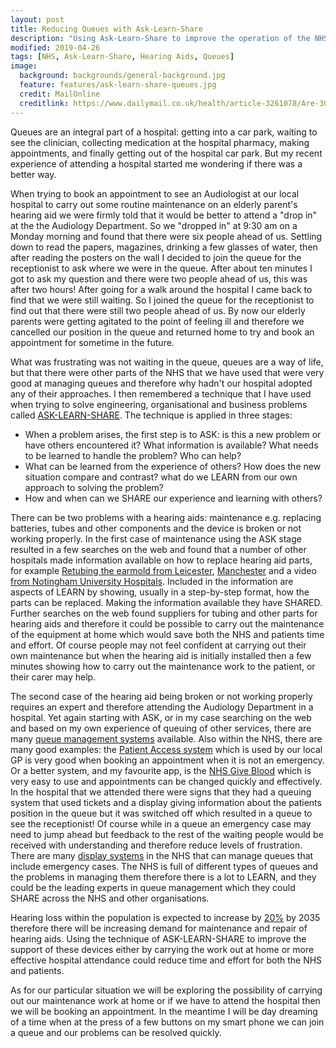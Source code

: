 ```yaml
---
layout: post
title: Reducing Queues with Ask-Learn-Share
description: "Using Ask-Learn-Share to improve the operation of the NHS"
modified: 2019-04-26
tags: [NHS, Ask-Learn-Share, Hearing Aids, Queues]
image:
  background: backgrounds/general-background.jpg
  feature: features/ask-learn-share-queues.jpg
  credit: MailOnline
  creditlink: https://www.dailymail.co.uk/health/article-3261078/Are-30-fees-GP-way-cut-queues-couldn-t-controversial-patients-forced-beg-appointments-time-think-unthinkable.html
---
```

Queues are an integral part of a hospital: getting into a car park, waiting to see the clinician, collecting medication at the hospital pharmacy, making appointments, and finally getting out of the hospital car park. But my recent experience of attending a hospital started me wondering if there was a better way.

When trying to book an appointment to see an Audiologist at our local hospital to carry out some routine maintenance on an elderly parent's hearing aid we were firmly told that it would be better to attend a "drop in" at the the Audiology Department. So we "dropped in" at 9:30 am on a Monday morning and found that there were six people ahead of us. Settling down to read the papers, magazines, drinking a few glasses of water, then after reading the posters on the wall I decided to join the queue for the receptionist to ask where we were in the queue. After about ten minutes I got to ask my question and there were two people ahead of us, this was after two hours! After going for a walk around the hospital I came back to find that we were  still waiting. So I joined the queue for the receptionist to find out that there were still two people ahead of us. By now our elderly parents were getting agitated to the point of feeling ill and therefore we cancelled our position in the queue and returned home to try and book an appointment for sometime in the future.

What was frustrating was not waiting in the queue, queues are a way of life, but that there were other parts of the NHS that we have used that were very good at managing queues and therefore why hadn't our hospital adopted any of their approaches. I then remembered a technique that I have used when trying to solve engineering, organisational and business problems called [ASK-LEARN-SHARE](https://books.google.co.uk/books?id=6yr9Kbb9D90C&pg=PA9&lpg=PA9&dq=ask+learn+share+at+Shell+E%26P&source=bl&ots=0PPfGiwU9G&sig=ACfU3U3aF2YlcxcfspihXTaXNP6cxRmaGQ&hl=en&sa=X&ved=2ahUKEwimnZDexNbhAhXuRxUIHZEUDUYQ6AEwAXoECAgQAQ#v=onepage&q=ask%20learn%20share%20at%20Shell%20E%26P&f=false). The technique is applied in three stages:

<ul>
<li>When a problem arises, the first step is to ASK: is this a new problem or have others encountered it? What information is available? What needs to be learned to handle the problem? Who can help?</li>

<li>What can be learned from the experience of others? How does the new situation compare and contrast? what do we LEARN from our own approach to solving the problem?</li>

<li>How and when can we SHARE our experience and learning  with others?</li>
</ul>

There can be two problems with a hearing aids: maintenance e.g. replacing batteries, tubes and other components and the device is broken or not working properly. In the first case of maintenance using the ASK stage resulted in a few searches on the web and found that a number of other hospitals made information available on how to replace hearing aid parts, for example [Retubing the earmold from Leicester](https://www.leicestershospitals.nhs.uk/EasysiteWeb/getresource.axd?AssetID=21061&type=full&servicetype=Attachment),   [Manchester](http://www.mcht.nhs.uk/EasysiteWeb/getresource.axd?AssetID=3616&type=full&servicetype=Attachment) and a video [from Notingham University Hospitals](https://www.youtube.com/watch?v=A-pDNznoN3c). Included in the information are aspects of LEARN by showing, usually in a step-by-step format, how the parts can be replaced.  Making the information available they have SHARED. Further searches on the web found suppliers for tubing and other parts for hearing aids and therefore it could be possible to carry out the maintenance of the equipment at home which would save both the NHS and patients time and effort. Of course people may not feel confident at carrying out their own maintenance but when the hearing aid is initially installed then a few minutes showing how to carry out the maintenance work to the patient, or their carer may help.

The second case of the hearing aid being broken or not working properly requires an expert and therefore attending the Audiology Department in a hospital. Yet again starting with ASK, or in my case searching on the web and based on my own experience of queuing of other services, there are many [queue management systems](https://en.wikipedia.org/wiki/Queue_management_system) available. Also within the NHS, there are many good examples: the [Patient Access system](https://www.patientaccess.com/) which is used by our local GP is very good when booking an appointment when it is not an emergency. Or a better system, and my favourite app, is the [NHS Give Blood](https://itunes.apple.com/gb/app/nhs-give-blood/id534496135?mt=8) which is very easy to use and appointments can be changed quickly and effectively. In the hospital that we attended there were signs that they had a queuing system that used tickets and a display giving information about the patients position in the queue but it was switched off which resulted in a queue to see the receptionist! Of course while in a queue an emergency case may need to jump ahead but feedback to the rest of the waiting people would be received with understanding and therefore reduce levels of frustration. There are many [display systems](https://www.nwemail.co.uk/news/barrow/16460738.live-waiting-times-on-display-at-barrow-hospital/) in the NHS that can manage queues that include emergency cases. The NHS is full of different types of queues and the problems in managing them therefore there is a lot to LEARN, and they could be the leading experts in queue management which they could SHARE across the NHS and other organisations.

Hearing loss within the population is expected to increase by [20%](https://www.actiononhearingloss.org.uk/about-us/our-research-and-evidence/facts-and-figures/) by 2035 therefore there will be increasing demand for maintenance and repair of hearing aids. Using the technique of ASK-LEARN-SHARE to improve the support of these devices either by carrying the work out at home or more effective hospital attendance could reduce time and effort for both the NHS and patients.

As for our particular situation we will be exploring the possibility of carrying out our maintenance work at home or if we have to attend the hospital then we will be booking an appointment. In the meantime I will be day dreaming of a time when at the press of a few buttons on my smart phone we can join a queue and our problems can be resolved quickly.
